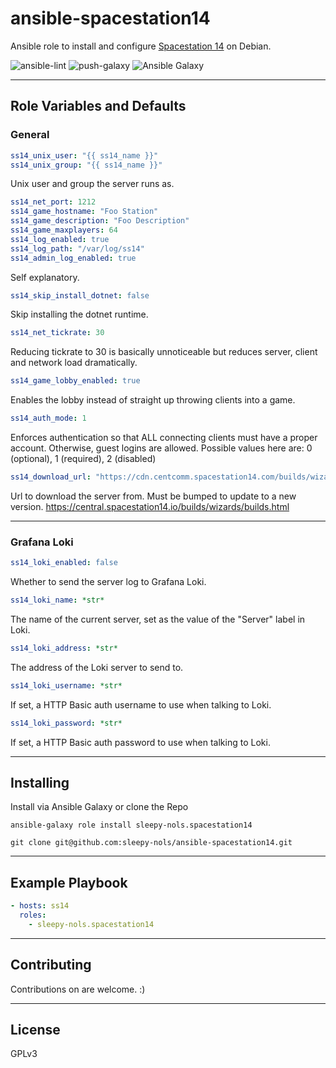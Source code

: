 # ansible-spacestation14
Ansible role to install and configure [Spacestation 14](https://jellyfin.org/) on Debian.

![ansible-lint](https://github.com/sleepy-nols/ansible-spacestation14/actions/workflows/ansible-lint.yml/badge.svg)
![push-galaxy](https://github.com/sleepy-nols/ansible-spacestation14/actions/workflows/ansible-galaxy-push-role.yml/badge.svg)
![Ansible Galaxy](https://img.shields.io/badge/Ansible_Galaxy-sleepy--nols.spacestation14-blue)


---
## Role Variables and Defaults

### General

```yml
ss14_unix_user: "{{ ss14_name }}"
ss14_unix_group: "{{ ss14_name }}"
```
Unix user and group the server runs as.

```yml
ss14_net_port: 1212
ss14_game_hostname: "Foo Station"
ss14_game_description: "Foo Description"
ss14_game_maxplayers: 64
ss14_log_enabled: true
ss14_log_path: "/var/log/ss14"
ss14_admin_log_enabled: true
```
Self explanatory.

```yml
ss14_skip_install_dotnet: false
```
Skip installing the dotnet runtime.

```yml
ss14_net_tickrate: 30
```
Reducing tickrate to 30 is basically unnoticeable but reduces server, client and network load dramatically.

```yml
ss14_game_lobby_enabled: true
```
Enables the lobby instead of straight up throwing clients into a game.

```yml
ss14_auth_mode: 1
```
Enforces authentication so that ALL connecting clients must have a proper account. Otherwise, guest logins are allowed.
Possible values here are: 0 (optional), 1 (required), 2 (disabled)

```yml
ss14_download_url: "https://cdn.centcomm.spacestation14.com/builds/wizards/builds/b59dc2911ca4ffb46e187a31a59cb930b3f1654e/SS14.Server_linux-x64.zip"
```
Url to download the server from. Must be bumped to update to a new version.
https://central.spacestation14.io/builds/wizards/builds.html

---
### Grafana Loki

```yml
ss14_loki_enabled: false
```
Whether to send the server log to Grafana Loki.

```yml
ss14_loki_name: *str*
```
The name of the current server, set as the value of the "Server" label in Loki.

```yml
ss14_loki_address: *str*
```
The address of the Loki server to send to.

```yml
ss14_loki_username: *str*
```
If set, a HTTP Basic auth username to use when talking to Loki.

```yml
ss14_loki_password: *str*
```
If set, a HTTP Basic auth password to use when talking to Loki.

---
## Installing

Install via Ansible Galaxy or clone the Repo
```
ansible-galaxy role install sleepy-nols.spacestation14

git clone git@github.com:sleepy-nols/ansible-spacestation14.git
```
---
## Example Playbook

```yml
- hosts: ss14
  roles:
    - sleepy-nols.spacestation14
```

---
## Contributing

Contributions on are welcome. :)

---
## License
GPLv3
